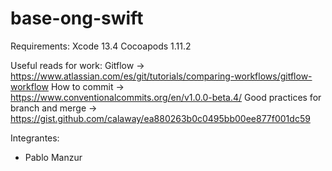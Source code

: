 # base-ong-swift

Requirements:
Xcode 13.4
Cocoapods 1.11.2

Useful reads for work:
 Gitflow -> https://www.atlassian.com/es/git/tutorials/comparing-workflows/gitflow-workflow
 How to commit -> https://www.conventionalcommits.org/en/v1.0.0-beta.4/ 
 Good practices for branch and merge -> https://gist.github.com/calaway/ea880263b0c0495bb00ee877f001dc59

Integrantes:
- Pablo Manzur
